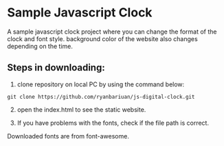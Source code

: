 # Sample Javascript Clock

A sample javascript clock project where you can change the format of the clock and font style. background color of the website also changes depending on the time.

## Steps in downloading:

1. clone repository on local PC by using the command below:

```
git clone https://github.com/ryanbariuan/js-digital-clock.git

```

2. open the index.html to see the static website.

3. If you have problems with the fonts, check if the file path is correct.

Downloaded fonts are from font-awesome.
